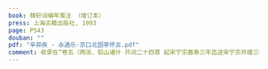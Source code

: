 ```yaml
---
book: 稼轩词编年笺注 （增订本）
press: 上海古籍出版社, 1993
page: P543
douban: ""
pdf: "辛弃疾 - 永遇乐·京口北固亭怀古.pdf"
comment: 收录在“卷五（两浙、铅山诸什 共词二十四首 起宋宁宗嘉泰三年迄送宋宁宗开禧三年）”
---
```

